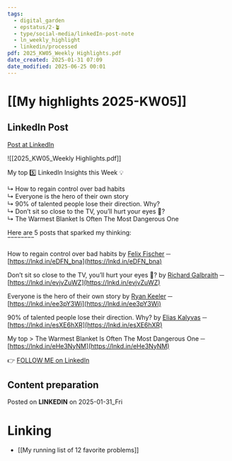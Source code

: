 ```yaml
---
tags:
  - digital_garden
  - epstatus/2-🪴
  - type/social-media/linkedIn-post-note
  - ln_weekly_highlight
  - linkedin/processed
pdf: 2025_KW05_Weekly Highlights.pdf
date_created: 2025-01-31 07:09
date_modified: 2025-06-25 00:01
---
```

# [[My highlights 2025-KW05]]

## LinkedIn Post

[Post at LinkedIn](https://www.linkedin.com/posts/sebastiankamilli_highlights-week-052025-activity-7290987452893155329-8Q5h?utm_source=share&utm_medium=member_desktop)

![[2025_KW05_Weekly Highlights.pdf]]

My top 5️⃣ LinkedIn Insights this Week 💡  
  
↳ How to regain control over bad habits  
↳ Everyone is the hero of their own story  
↳ 90% of talented people lose their direction. Why?  
↳ Don’t sit so close to the TV, you’ll hurt your eyes 👀?  
↳ The Warmest Blanket Is Often The Most Dangerous One  
  
Here are 5 posts that sparked my thinking:  
‾‾‾‾‾‾‾‾  
  
How to regain control over bad habits by [Felix Fischer](https://www.linkedin.com/in/felix-fischer-de/) ─ [https://lnkd.in/eDFN_bna](https://lnkd.in/eDFN_bna)  
  
Don’t sit so close to the TV, you’ll hurt your eyes 👀? by [Richard Galbraith](https://www.linkedin.com/in/richard-galbraith-clandestine-coaching/) ─ [https://lnkd.in/evjvZuWZ](https://lnkd.in/evjvZuWZ)  
  
Everyone is the hero of their own story by [Ryan Keeler](https://www.linkedin.com/in/mrryankeeler/) ─ [https://lnkd.in/ee3pY3Wi](https://lnkd.in/ee3pY3Wi)  
  
90% of talented people lose their direction. Why? by [Elias Kalyvas](https://www.linkedin.com/in/eliaskalyvas/) ─ [https://lnkd.in/esXE6hXR](https://lnkd.in/esXE6hXR)  
  
My top > The Warmest Blanket Is Often The Most Dangerous One ─  
[https://lnkd.in/eHe3NyNM](https://lnkd.in/eHe3NyNM)

👉 [FOLLOW ME on LinkedIn](https://www.linkedin.com/comm/mynetwork/discovery-see-all?usecase=PEOPLE_FOLLOWS&followMember=sebastiankamilli)

## Content preparation

Posted on **LINKEDIN** on 2025-01-31_Fri

# Linking

+ [[My running list of 12 favorite problems]]